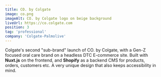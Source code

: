 ```yaml
---
title: CO. by Colgate
image: co.png
imageAlt: CO. by Colgate logo on beige background
liveUrl: https://co.colgate.com
position: 3
tag: 'professional'
company: 'Colgate-Palmolive'
---
```

Colgate's second "sub-brand" launch of CO. by Colgate, with a Gen-Z focused oral care brand on a headless DTC E-commerce site. Built with **Nuxt.js** on the frontend, and **Shopify** as a backend CMS for products, orders, customers etc. A very unique design that also keeps accessibility in mind.

